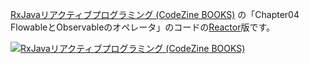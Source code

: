 <a href="http://www.amazon.co.jp/exec/obidos/ASIN/4798149519/ikam-22/ref=nosim/" name="amazletlink" target="_blank">RxJavaリアクティブプログラミング (CodeZine BOOKS)</a>
の「Chapter04　FlowableとObservableのオペレータ」のコードの[Reactor](https://projectreactor.io/)版です。


<a href="http://www.amazon.co.jp/exec/obidos/ASIN/4798149519/ikam-22/ref=nosim/" name="amazletlink" target="_blank"><img src="https://images-fe.ssl-images-amazon.com/images/I/51AryYzL-iL._SL160_.jpg" alt="RxJavaリアクティブプログラミング (CodeZine BOOKS)" style="border: none;" /></a>
